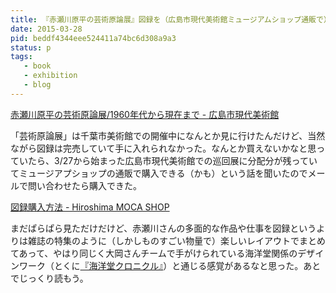 ```yaml
---
title: 『赤瀬川原平の芸術原論展』図録を（広島市現代美術館ミュージアムショップ通販で）買った
date: 2015-03-28
pid: beddf4344eee524411a74bc6d308a9a3
status: p
tags:
   - book
   - exhibition
   - blog
---
```


[赤瀬川原平の芸術原論展/1960年代から現在まで - 広島市現代美術館][1]

「芸術原論展」は千葉市美術館での開催中になんとか見に行けたんだけど、当然ながら図録は完売していて手に入れられなかった。なんとか買えないかなと思っていたら、3/27から始まった広島市現代美術館での巡回展に分配分が残っていてミュージアプショップの通販で購入できる（かも）という話を聞いたのでメールで問い合わせたら購入できた。

[図録購入方法 - Hiroshima MOCA SHOP][2]

まだぱらぱら見ただけだけど、赤瀬川さんの多面的な作品や仕事を図録というよりは雑誌の特集のように（しかしものすごい物量で）楽しいレイアウトでまとめてあって、やはり同じく大岡さんチームで手がけられている海洋堂関係のデザインワーク（とくに[『海洋堂クロニクル』][3]）と通じる感覚があるなと思った。あとでじっくり読もう。

[1]:	http://www.hiroshima-moca.jp/akasegawa/index.html
[2]:	http://www.hiroshima-moca.jp/shop/kounyu/index.html
[3]:	http://www.amazon.co.jp/exec/obidos/ASIN/4872336917/dotimpact-22/ref=nosim/
